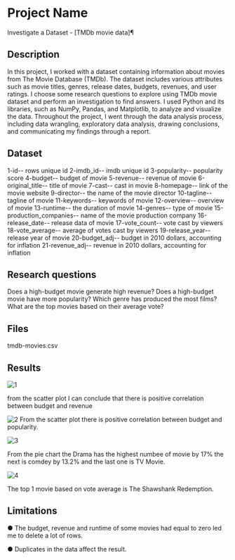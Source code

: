 # Project Name
Investigate a Dataset - [TMDb movie data]¶
## Description
In this project, I worked with a dataset containing information about movies from The Movie Database (TMDb). The dataset includes various attributes such as movie titles, genres, release dates, budgets, revenues, and user ratings.
I choose some research questions to explore using TMDb movie dataset and perform an investigation to find answers. I used Python and its libraries, such as NumPy, Pandas, and Matplotlib, to analyze and visualize the data.
Throughout the project,  I went through the data analysis process, including data wrangling, exploratory data analysis, drawing conclusions, and communicating my findings through a report.
## Dataset 
1-id-- rows unique id
2-imdb_id-- imdb unique id
3-popularity-- popularity score
4-budget-- budget of movie
5-revenue-- revenue of movie
6-original_title-- title of movie
7-cast-- cast in movie
8-homepage-- link of the movie website
9-director-- the name of the movie director
10-tagline-- tagline of movie
11-keywords-- keywords of movie
12-overview-- overview of movie
13-runtime-- the duration of movie
14-genres-- type of movie
15-production_companies-- name of the movie production company
16-release_date-- release data of movie
17-vote_count-- vote cast by viewers
18-vote_average-- average of votes cast by viewers
19-release_year-- release year of movie
20-budget_adj-- budget in 2010 dollars, accounting for inflation
21-revenue_adj-- revenue in 2010 dollars, accounting for inflation
## Research questions
Does a high-budget movie generate high revenue?
Does a high-budget movie have more popularity?
Which genre has produced the most films?
What are the top movies based on their average vote?
## Files
tmdb-movies.csv
## Results
![1](https://github.com/SaraAlqt/Investigate_Dataset/assets/141185254/7966b79f-86b8-4974-ae65-7c9ed8f0f8bb)

from the scatter plot I can conclude that there is positive correlation between budget and revenue


![2](https://github.com/SaraAlqt/Investigate_Dataset/assets/141185254/b0c72e42-ca3a-44a5-818f-e93159353f3a)
From the scatter plot there is positive correlation between budget and popularity.


![3](https://github.com/SaraAlqt/Investigate_Dataset/assets/141185254/2564ff70-6e28-43cd-851e-7f20e9211733)


From the pie chart the Drama has the highest numbee of movie by 17% the next is comdey by 13.2% and the last one is TV Movie.


![4](https://github.com/SaraAlqt/Investigate_Dataset/assets/141185254/829892f8-8fc0-4780-a132-405f7a1970a3)


The top 1 movie based on vote average is The Shawshank Redemption.


## Limitations
● The budget, revenue and runtime of some movies had equal to zero led me to delete a lot of rows.

● Duplicates in the data affect the result.
